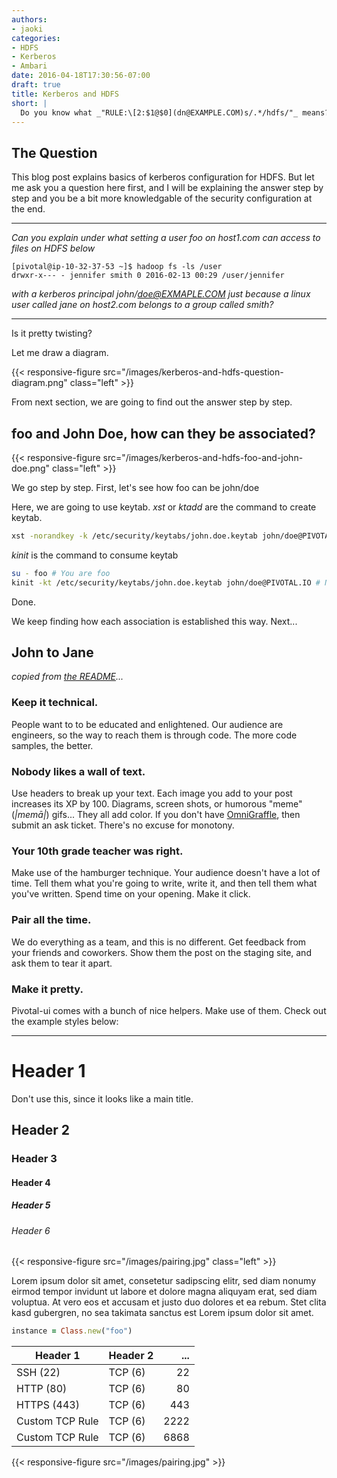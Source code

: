 ```yaml
---
authors:
- jaoki
categories:
- HDFS
- Kerberos
- Ambari
date: 2016-04-18T17:30:56-07:00
draft: true
title: Kerberos and HDFS
short: |
  Do you know what _"RULE:\[2:$1@$0](dn@EXAMPLE.COM)s/.*/hdfs/"_ means? This is not mojibake. This is part of HDFS configuration, and it looks intimidating (at least it did to me). This blog post explains what it really means and how kerberos configuration works with HDFS in detail.
---
```


## The Question
This blog post explains basics of kerberos configuration for HDFS. But let me ask you a question here first, and I will be explaining the answer step by step and you be a bit more knowledgable of the security configuration at the end.

---
_Can you explain under what setting a user foo on host1.com can access to files on HDFS below_

```
[pivotal@ip-10-32-37-53 ~]$ hadoop fs -ls /user 
drwxr-x--- - jennifer smith 0 2016-02-13 00:29 /user/jennifer 
```

_with a kerberos principal john/doe@EXMAPLE.COM just because a linux user called jane on host2.com belongs to a group called smith?_

---


Is it pretty twisting?

Let me draw a diagram.

{{< responsive-figure src="/images/kerberos-and-hdfs-question-diagram.png" class="left" >}}

From next section, we are going to find out the answer step by step.


## foo and John Doe, how can they be associated?

{{< responsive-figure src="/images/kerberos-and-hdfs-foo-and-john-doe.png" class="left" >}}

We go step by step. First, let's see how foo can be john/doe

Here, we are going to use keytab. _xst_ or _ktadd_ are the command to create keytab.

~~~bash
xst -norandkey -k /etc/security/keytabs/john.doe.keytab john/doe@PIVOTAL.IO
~~~

_kinit_ is the command to consume keytab

~~~bash
su - foo # You are foo
kinit -kt /etc/security/keytabs/john.doe.keytab john/doe@PIVOTAL.IO # Now you are john/doe 
~~~

Done.

We keep finding how each association is established this way. Next...

## John to Jane


_copied from [the README](https://github.com/pivotal/blog#writing-a-good-post)..._

### Keep it technical.

People want to to be educated and enlightened.  Our audience are engineers, so the way to reach them is through code.  The more code samples, the better.

### Nobody likes a wall of text.


Use headers to break up your text.  Each image you add to your post increases its XP by 100.  Diagrams, screen shots, or humorous "meme" (_|memā|_) gifs...  They all add color.  If you don't have [OmniGraffle](https://www.omnigroup.com/omnigraffle), then submit an ask ticket.  There's no excuse for monotony.

### Your 10th grade teacher was right.

Make use of the hamburger technique.  Your audience doesn't have a lot of time.  Tell them what you're going to write, write it, and then tell them what you've written.  Spend time on your opening.  Make it click.

### Pair all the time.

We do everything as a team, and this is no different.  Get feedback from your friends and coworkers.  Show them the post on the staging site, and ask them to tear it apart.

### Make it pretty.

Pivotal-ui comes with a bunch of nice helpers.  Make use of them.  Check out the example styles below:

---

# Header 1 

Don't use this, since it looks like a main title.

## Header 2

### Header 3

#### Header 4

##### Header 5

###### Header 6


{{< responsive-figure src="/images/pairing.jpg" class="left" >}}

Lorem ipsum dolor sit amet, consetetur sadipscing elitr, sed diam nonumy eirmod tempor invidunt ut labore et dolore magna aliquyam erat, sed diam voluptua. At vero eos et accusam et justo duo dolores et ea rebum. Stet clita kasd gubergren, no sea takimata sanctus est Lorem ipsum dolor sit amet.

~~~ruby
instance = Class.new("foo")
~~~

| Header 1        | Header 2  | ...        |
| --------------  | --------- | ---------: |
| SSH (22)        | TCP (6)   | 22         |
| HTTP (80)       | TCP (6)   | 80         |
| HTTPS (443)     | TCP (6)   | 443        |
| Custom TCP Rule | TCP (6)   | 2222       |
| Custom TCP Rule | TCP (6)   | 6868       |

{{< responsive-figure src="/images/pairing.jpg" >}}

